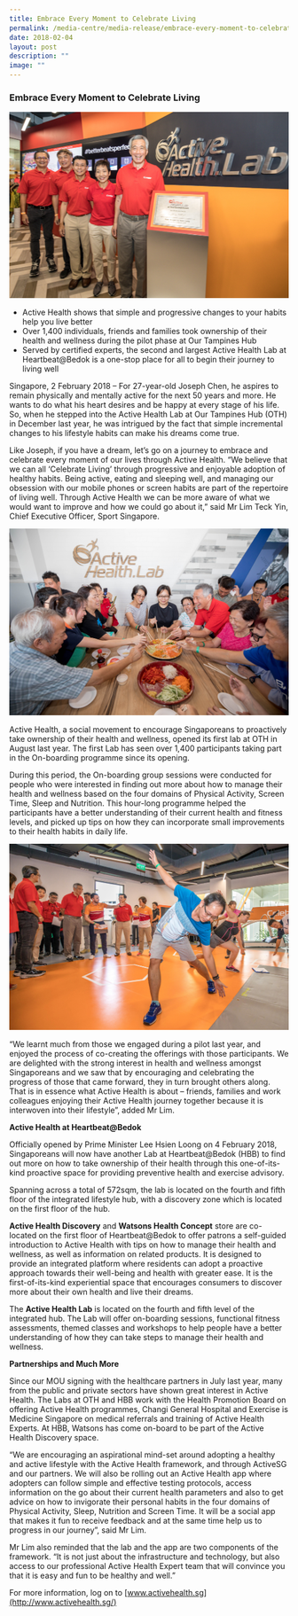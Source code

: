 ```yaml
---
title: Embrace Every Moment to Celebrate Living
permalink: /media-centre/media-release/embrace-every-moment-to-celebrate-living/
date: 2018-02-04
layout: post
description: ""
image: ""
---
```


### **Embrace Every Moment to Celebrate Living**

![](/images/Media%20Centre/Media%20Release/2018/February/PM%20Lee%20at%20official%20opening%20of%20Active%20Health%20Lab%20at%20HBB.jpeg)

* Active Health shows that simple and progressive changes to your habits help you live better
* Over 1,400 individuals, friends and families took ownership of their health and wellness during the pilot phase at Our Tampines Hub
* Served by certified experts, the second and largest Active Health Lab at Heartbeat@Bedok is a one-stop place for all to begin their journey to living well

Singapore, 2 February 2018 – For 27-year-old Joseph Chen, he aspires to remain physically and mentally active for the next 50 years and more. He wants to do what his heart desires and be happy at every stage of his life. So, when he stepped into the Active Health Lab at Our Tampines Hub (OTH) in December last year, he was intrigued by the fact that simple incremental changes to his lifestyle habits can make his dreams come true.

Like Joseph, if you have a dream, let’s go on a journey to embrace and celebrate every moment of our lives through Active Health. “We believe that we can all ‘Celebrate Living’ through progressive and enjoyable adoption of healthy habits.  Being active, eating and sleeping well, and managing our obsession with our mobile phones or screen habits are part of the repertoire of living well. Through Active Health we can be more aware of what we would want to improve and how we could go about it,” said Mr Lim Teck Yin, Chief Executive Officer, Sport Singapore.

![](/images/Media%20Centre/Media%20Release/2018/February/PM%20Lee%20Loheing%20with%20participants%20of%20Active%20Health%20Nutrition%20workshop.jpeg)

Active Health, a social movement to encourage Singaporeans to proactively take ownership of their health and wellness, opened its first lab at OTH in August last year. The first Lab has seen over 1,400 participants taking part in the On-boarding programme since its opening.

During this period, the On-boarding group sessions were conducted for people who were interested in finding out more about how to manage their health and wellness based on the four domains of Physical Activity, Screen Time, Sleep and Nutrition. This hour-long programme helped the participants have a better understanding of their current health and fitness levels, and picked up tips on how they can incorporate small improvements to their health habits in daily life.

![](/images/Media%20Centre/Media%20Release/2018/February/PM%20Lee%20watching%20an%20Active%20Health%20onboarding%20session.jpeg)

“We learnt much from those we engaged during a pilot last year, and enjoyed the process of co-creating the offerings with those participants. We are delighted with the strong interest in health and wellness amongst Singaporeans and we saw that by encouraging and celebrating the progress of those that came forward, they in turn brought others along.  That is in essence what Active Health is about – friends, families and work colleagues enjoying their Active Health journey together because it is interwoven into their lifestyle”, added Mr Lim.

**Active Health at Heartbeat@Bedok**

Officially opened by Prime Minister Lee Hsien Loong on 4 February 2018, Singaporeans will now have another Lab at Heartbeat@Bedok (HBB) to find out more on how to take ownership of their health through this one-of-its-kind proactive space for providing preventive health and exercise advisory.

Spanning across a total of 572sqm, the lab is located on the fourth and fifth floor of the integrated lifestyle hub, with a discovery zone which is located on the first floor of the hub.

**Active Health Discovery** and **Watsons Health Concept** store are co-located on the first floor of Heartbeat@Bedok to offer patrons a self-guided introduction to Active Health with tips on how to manage their health and wellness, as well as information on related products. It is designed to provide an integrated platform where residents can adopt a proactive approach towards their well-being and health with greater ease. It is the first-of-its-kind experiential space that encourages consumers to discover more about their own health and live their dreams.

The **Active Health Lab** is located on the fourth and fifth level of the integrated hub. The Lab will offer on-boarding sessions, functional fitness assessments, themed classes and workshops to help people have a better understanding of how they can take steps to manage their health and wellness.

**Partnerships and Much More**

Since our MOU signing with the healthcare partners in July last year, many from the public and private sectors have shown great interest in Active Health. The Labs at OTH and HBB work with the Health Promotion Board on offering Active Health programmes, Changi General Hospital and Exercise is Medicine Singapore on medical referrals and training of Active Health Experts. At HBB, Watsons has come on-board to be part of the Active Health Discovery space.

“We are encouraging an aspirational mind-set around adopting a healthy and active lifestyle with the Active Health framework, and through ActiveSG and our partners. We will also be rolling out an Active Health app where adopters can follow simple and effective testing protocols, access information on the go about their current health parameters and also to get advice on how to invigorate their personal habits in the four domains of Physical Activity, Sleep, Nutrition and Screen Time. It will be a social app that makes it fun to receive feedback and at the same time help us to progress in our journey”, said Mr Lim.

Mr Lim also reminded that the lab and the app are two components of the framework. “It is not just about the infrastructure and technology, but also access to our professional Active Health Expert team that will convince you that it is easy and fun to be healthy and well.”

For more information, log on to [www.activehealth.sg](http://www.activehealth.sg/)